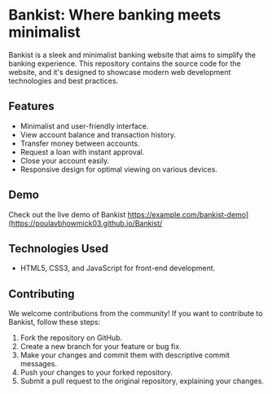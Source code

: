 # Bankist: Where banking meets minimalist

Bankist is a sleek and minimalist banking website that aims to simplify the banking experience. This repository contains the source code for the website, and it's designed to showcase modern web development technologies and best practices.

## Features

- Minimalist and user-friendly interface.
- View account balance and transaction history.
- Transfer money between accounts.
- Request a loan with instant approval.
- Close your account easily.
- Responsive design for optimal viewing on various devices.

## Demo

Check out the live demo of Bankist https://example.com/bankist-demo](https://poulavbhowmick03.github.io/Bankist/

## Technologies Used

- HTML5, CSS3, and JavaScript for front-end development.

## Contributing

We welcome contributions from the community! If you want to contribute to Bankist, follow these steps:

1. Fork the repository on GitHub.
2. Create a new branch for your feature or bug fix.
3. Make your changes and commit them with descriptive commit messages.
4. Push your changes to your forked repository.
5. Submit a pull request to the original repository, explaining your changes.


